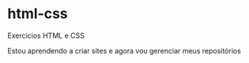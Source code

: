 # html-css
Exercicios HTML e CSS

Estou aprendendo a criar sites e agora vou gerenciar meus repositórios
 
 <a href= "https://hrnqghost.github.io/html-css/"></a>